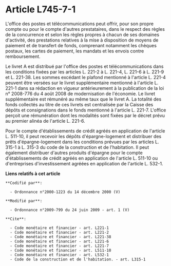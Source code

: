 # Article L745-7-1

L'office des postes et télécommunications peut offrir, pour son propre compte ou pour le compte d'autres prestataires, dans
le respect des règles de la concurrence et selon les règles propres à chacun de ses domaines d'activité, des prestations
relatives à la mise à disposition de moyens de paiement et de transfert de fonds, comprenant notamment les chèques postaux,
les cartes de paiement, les mandats et les envois contre remboursement. 

Le livret A est distribué par l'office des postes et télécommunications dans les conditions fixées par les articles L. 221-2
à L. 221-4, 
L. 221-6 à L. 221-9 et L. 221-38. Les sommes excédant le plafond mentionné à l'article L. 221-4 peuvent être versées sur le
livret supplémentaire mentionné à l'article L. 221-1 dans sa rédaction en vigueur antérieurement à la publication de la loi
n° 2008-776 du 4 août 2008 de modernisation de l'économie. Le livret supplémentaire est rémunéré au même taux que le livret
A. La totalité des fonds collectés au titre de ces livrets est centralisée par la Caisse des dépôts et consignations dans le
fonds mentionné à l'article L. 221-7. L'office perçoit une rémunération dont les modalités sont fixées par le décret prévu au
premier alinéa de l'article L. 221-6. 

Pour le compte d'établissements de crédit agréés en application de l'article L. 511-10, il peut recevoir les dépôts
d'épargne-logement et distribuer des prêts d'épargne-logement dans les conditions prévues par les articles L. 315-1 à L.
315-3 du code de la construction et de l'habitation. Il peut également distribuer d'autres produits d'épargne pour le compte
d'établissements de crédit agréés en application de l'article L. 511-10 ou d'entreprises d'investissement agréées en
application de l'article L. 532-1.

**Liens relatifs à cet article**

	**Codifié par**:

	  - Ordonnance n°2000-1223 du 14 décembre 2000 (V)

	**Modifié par**:

	  - Ordonnance n°2009-799 du 24 juin 2009 - art. 1 (V)

	**Cite**:

	  - Code monétaire et financier - art. L221-1
	  - Code monétaire et financier - art. L221-2
	  - Code monétaire et financier - art. L221-38
	  - Code monétaire et financier - art. L221-6
	  - Code monétaire et financier - art. L221-7
	  - Code monétaire et financier - art. L511-10
	  - Code monétaire et financier - art. L532-1
	  - Code de la construction et de l'habitation. - art. L315-1
